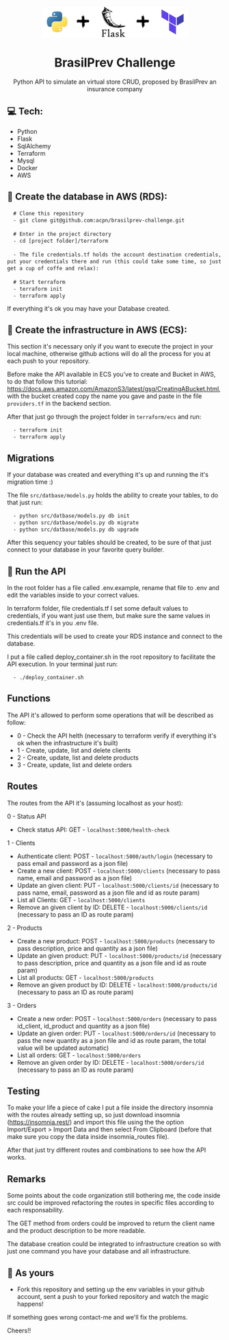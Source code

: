 <p align="center">
  <img src="./assets/flask_python.png">
</p>
<h1 align=center>BrasilPrev Challenge</h1>
<p align="center">Python API to simulate an virtual store CRUD, proposed by BrasilPrev an insurance company</p>

## :computer: Tech:
- Python
- Flask
- SqlAlchemy
- Terraform
- Mysql
- Docker
- AWS

## :running: Create the database in AWS (RDS):
```shell
  # Clone this repository
  - git clone git@github.com:acpn/brasilprev-challenge.git

  # Enter in the project directory
  - cd [project folder]/terraform

  - The file credentials.tf holds the account destination credentials, put your credentials there and run (this could take some time, so just get a cup of coffe and relax):

  # Start terraform
  - terraform init
  - terraform apply
```

If everything it's ok you may have your Database created.

## :running: Create the infrastructure in AWS (ECS):
This section it's necessary only if you want to execute the project in your local machine, otherwise github actions will do all the process for you at each push to your repository.

Before make the API available in ECS you've to create and Bucket in AWS, to do that follow this tutorial: https://docs.aws.amazon.com/AmazonS3/latest/gsg/CreatingABucket.html, with the bucket created copy the name you gave and paste in the file ``providers.tf`` in the backend section.

After that just go through the project folder in ``terraform/ecs`` and run:

```shell  
  - terraform init
  - terraform apply
```

## Migrations
If your database was created and everything it's up and running the it's migration time :)

The file ``src/datbase/models.py`` holds the ability to create your tables, to do that just run:

```shell
  - python src/datbase/models.py db init
  - python src/datbase/models.py db migrate
  - python src/datbase/models.py db upgrade
```

After this sequency your tables should be created, to be sure of that just connect to your database in your favorite query builder.


## :running: Run the API
In the root folder has a file called .env.example, rename that file to .env and edit the variables inside to your correct values.

In terraform folder, file credentials.tf I set some default values to credentials, if you want just use them, but make sure the same values in credentials.tf it's in you .env file.

This credentials will be used to create your RDS instance and connect to the database.

I put a file called deploy_container.sh in the root repository to facilitate the API execution. In your terminal just run:

```shell
  - ./deploy_container.sh
```

## Functions
The API it's allowed to perform some operations that will be described as follow:

 - 0 - Check the API helth (necessary to terraform verify if everything it's ok when the infrastructure it's built)
 - 1 - Create, update, list and delete clients
 - 2 - Create, update, list and delete products
 - 3 - Create, update, list and delete orders


## Routes
The routes from the API it's (assuming localhost as your host):

0 - Status API
 - Check status API: GET - ``localhost:5000/health-check``

1 - Clients
 - Authenticate client: POST - ``localhost:5000/auth/login`` (necessary to pass email and password as a json file)
 - Create a new client: POST - ``localhost:5000/clients`` (necessary to pass name, email and password as a json file)
 - Update an given client: PUT - ``localhost:5000/clients/id`` (necessary to pass name, email, password as a json file and id as route param)
 - List all Clients: GET - ``localhost:5000/clients``
 - Remove an given client by ID: DELETE - ``localhost:5000/clients/id``  (necessary to pass an ID as route param)

2 - Products
 - Create a new product: POST - ``localhost:5000/products`` (necessary to pass description, price and quantity as a json file)
 - Update an given product: PUT - ``localhost:5000/products/id`` (necessary to pass description, price and quantity as a json file and id as route param)
 - List all products: GET - ``localhost:5000/products``
 - Remove an given product by ID: DELETE - ``localhost:5000/products/id`` (necessary to pass an ID as route param)

3 - Orders
 - Create a new order: POST - ``localhost:5000/orders`` (necessary to pass id_client, id_product and quantity as a json file)
 - Update an given order: PUT - ``localhost:5000/orders/id`` (necessary to pass the new quantity as a json file and id as route param, the total value will be updated automatic)
 - List all orders: GET - ``localhost:5000/orders``
 - Remove an given order by ID: DELETE - ``localhost:5000/orders/id`` (necessary to pass an ID as route param)


## Testing
To make your life a piece of cake I put a file inside the directory insomnia with the routes already setting up, so just download insomnia (https://insomnia.rest/) and import this file using the the option Import/Export > Import Data and then select From Clipboard (before that make sure you copy the data inside insomnia_routes file).

After that just try different routes and combinations to see how the API works.

## Remarks

Some points about the code organization still bothering me, the code inside src could be improved refactoring the routes in specific files according to each responsability.

The GET method from orders could be improved to return the client name and the product description to be more readable.

The database creation could be integrated to infrastructure creation so with just one command you have your database and all infrastructure.


## :fork_and_knife: As yours

 - Fork this repository and setting up the env variables in your github account, sent a push to your forked repository and watch the magic happens!

If something goes wrong contact-me and we'll fix the problems.

Cheers!!
